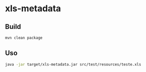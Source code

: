 # xls-metadata

## Build

```bash
mvn clean package
```

## Uso

```bash
java -jar target/xls-metadata.jar src/test/resources/teste.xls
```

